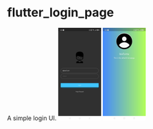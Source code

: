 # flutter_login_page

A simple login UI.
<img src="./images/3.jpg" width="100">
<img src="./images/4.jpg" width="100">
